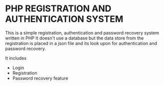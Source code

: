 # PHP REGISTRATION AND AUTHENTICATION SYSTEM
 This is a simple registration, authentication and password recovery system written in PHP
 It doesn't use a database but the data store from the registration is placed in a json file and its look upon for authentication and password recovery.

 It includes

 - Login
 - Registration
 - Password recovery feature